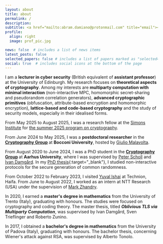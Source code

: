 ```yaml
---
layout: about
title: about
permalink: /
description:
subtitle: <a href="mailto:abram.damiano@protonmail.com" title="email"><i class="fas fa-envelope"></i></a> abram.damiano@protonmail.com
profile:
  align: right
  image: prof_pic.jpg

news: false  # includes a list of news items
latest_posts: false
selected_papers: false # includes a list of papers marked as "selected={true}"
social: true  # includes social icons at the bottom of the page
---
```


I am a <b>lecturer in cyber security</b> (British equivalent of <b>assistant professor</b>) at the University of Edinburgh. My research focuses on <b>theoretical aspects of cryptography</b>. Among my interests are <b>multiparty computation with minimal interaction</b> (non-interactive MPC, homomorphic secret-sharing and pseudorandom correlation generators), <b>advanced cryptographic primitives</b> (obfuscation, attribute-based encryption and homomorphic encryption), <b>lattice-based and code-based cryptography</b> and the study of security models, especially in their idealised forms.

From May 2025 to August 2025, I was a research fellow at the [Simons Institute](https://simons.berkeley.edu/homepage) for [the summer 2025 program on cryptography](https://simons.berkeley.edu/programs/cryptography-10-years-later-obfuscation-proof-systems-secure-computation).

From June 2024 to May 2025, I was a <b>postdoctoral researcher</b> in the <b> [Cryptography Group](https://rosenalon.github.io/cifra/#) </b> at <b>Bocconi University</b>, hosted by [Giulio Malavolta](https://sites.google.com/view/giuliomalavolta/). 

From August 2020 to June 2024, I was a PhD student in the <b> [Cryptography Group](https://users-cs.au.dk/orlandi/cryptogroup/) </b> at <b>Aarhus University</b>, where I was supervised by [Peter Scholl](https://pascholl.github.io/) and [Ivan Damgård](https://cs.au.dk/~ivan/). In my [PhD thesis](/assets/pdf/PhD_thesis_Abram.pdf){:target="_blank"}, I studied non-interactive protocols for the secure generation of common randomness.

From October 2022 to February 2023, I visited [Yuval Ishai](https://www.cs.technion.ac.il/~yuvali/) at Technion, Haifa.
From June to August 2022, I worked as an intern at NTT Research (USA) under the supervision of [Mark Zhandry](https://mzhandry.github.io/).

In 2020, I earned a <b>master's degree in mathematics</b> from the University of Trento (Italy), graduating with honours. The studies were focused on cryptography and coding theory. The master thesis, titled <em><b>Oblivious TLS via Multiparty Computation</b></em>, was supervised by Ivan Damgård, Sven Trieflinger and Roberto Zunino.

In 2017, I obtained a <b>bachelor's degree in mathematics</b> from the University of Padova (Italy), graduating with honours. The bachelor thesis, concerning Wiener's attack against RSA, was supervised by Alberto Tonolo.

